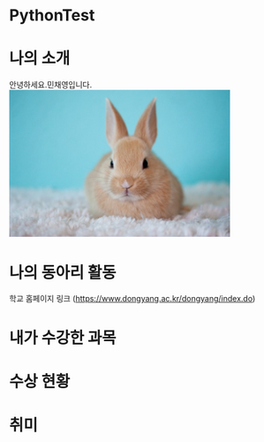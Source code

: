 # PythonTest

# 나의 소개
안녕하세요.민채영입니다. <br>
<img src="rabbit1.jpg" width = "400">

# 나의 동아리 활동
학교 홈페이지 링크 (https://www.dongyang.ac.kr/dongyang/index.do)

# 내가 수강한 과목

# 수상 현황

# 취미
